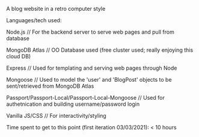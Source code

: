 A blog website in a retro computer style

Languages/tech used:

Node.js // For the backend server to serve web pages and pull from database

MongoDB Atlas // OO Database used (free cluster used; really enjoying this cloud DB)

Express // Used for templating and serving web pages through Node

Mongoose // Used to model the 'user' and 'BlogPost' objects to be sent/retrieved from MongoDB Atlas

Passport/Passport-Local/Passport-Local-Mongoose // Used for authetnication and building username/password login

Vanilla JS/CSS // For interactivity/styling

Time spent to get to this point (first iteration 03/03/2021): < 10 hours
